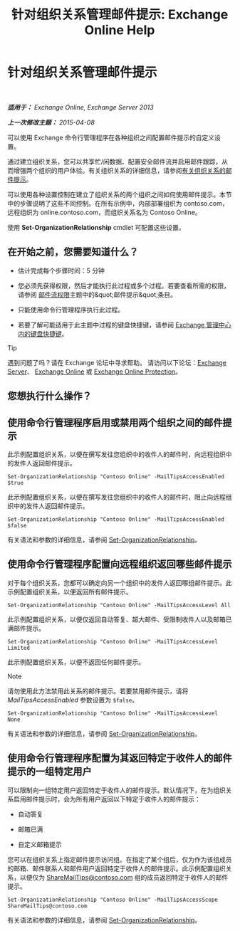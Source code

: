 ﻿---
title: '针对组织关系管理邮件提示: Exchange Online Help'
TOCTitle: 针对组织关系管理邮件提示
ms:assetid: 6e6b48ef-c41c-47ad-8063-66901765c2a5
ms:mtpsurl: https://technet.microsoft.com/zh-cn/library/JJ649324(v=EXCHG.150)
ms:contentKeyID: 50490796
ms.date: 05/23/2018
mtps_version: v=EXCHG.150
ms.translationtype: MT
---

# 针对组织关系管理邮件提示

 

_**适用于：** Exchange Online, Exchange Server 2013_

_**上一次修改主题：** 2015-04-08_

可以使用 Exchange 命令行管理程序在各种组织之间配置邮件提示的自定义设置。

通过建立组织关系，您可以共享忙/闲数据、配置安全邮件流并启用邮件跟踪，从而增强两个组织的用户体验。有关组织关系的详细信息，请参阅[有关组织关系的邮件提示](mailtips-over-organization-relationships-exchange-2013-help.md)。

可以使用各种设置控制在建立了组织关系的两个组织之间如何使用邮件提示。本节中的步骤说明了这些不同控制。在所有示例中，内部部署组织为 contoso.com，远程组织为 online.contoso.com，而组织关系名为 Contoso Online。

使用 **Set-OrganizationRelationship** cmdlet 可配置这些设置。

## 在开始之前，您需要知道什么？

  - 估计完成每个步骤时间：5 分钟

  - 您必须先获得权限，然后才能执行此过程或多个过程。若要查看所需的权限，请参阅 [邮件流权限](mail-flow-permissions-exchange-2013-help.md)主题中的\&quot;邮件提示\&quot;条目。

  - 只能使用命令行管理程序执行此过程。

  - 若要了解可能适用于此主题中过程的键盘快捷键，请参阅 [Exchange 管理中心内的键盘快捷键](keyboard-shortcuts-in-the-exchange-admin-center-exchange-online-protection-help.md)。

> [!tip]
> 遇到问题了吗？请在 Exchange 论坛中寻求帮助。 请访问以下论坛：<a href="https://go.microsoft.com/fwlink/p/?linkid=60612">Exchange Server</a>、 <a href="https://go.microsoft.com/fwlink/p/?linkid=267542">Exchange Online</a> 或 <a href="https://go.microsoft.com/fwlink/p/?linkid=285351">Exchange Online Protection</a>。


## 您想执行什么操作？

## 使用命令行管理程序启用或禁用两个组织之间的邮件提示

此示例配置组织关系，以便在撰写发往您组织中的收件人的邮件时，向远程组织中的发件人返回邮件提示。

    Set-OrganizationRelationship "Contoso Online" -MailTipsAccessEnabled $true

此示例配置组织关系，以便在撰写发往您组织中的收件人的邮件时，阻止向远程组织中的发件人返回邮件提示。

    Set-OrganizationRelationship "Contoso Online" -MailTipsAccessEnabled $false

有关语法和参数的详细信息，请参阅 [Set-OrganizationRelationship](https://technet.microsoft.com/zh-cn/library/ee332326\(v=exchg.150\))。

## 使用命令行管理程序配置向远程组织返回哪些邮件提示

对于每个组织关系，您都可以确定向另一个组织中的发件人返回哪组邮件提示。此示例配置组织关系，以便返回所有邮件提示。

    Set-OrganizationRelationship "Contoso Online" -MailTipsAccessLevel All

此示例配置组织关系，以便仅返回自动答复、超大邮件、受限制收件人以及邮箱已满邮件提示。

    Set-OrganizationRelationship "Contoso Online" -MailTipsAccessLevel Limited

此示例配置组织关系，以便不返回任何邮件提示。

> [!NOTE]
> 请勿使用此方法禁用此关系的邮件提示。若要禁用邮件提示，请将 <em>MailTipsAccessEnabled</em> 参数设置为 <code>$false</code>。


    Set-OrganizationRelationship "Contoso Online" -MailTipsAccessLevel None

有关语法和参数的详细信息，请参阅 [Set-OrganizationRelationship](https://technet.microsoft.com/zh-cn/library/ee332326\(v=exchg.150\))。

## 使用命令行管理程序配置为其返回特定于收件人的邮件提示的一组特定用户

可以限制向一组特定用户返回特定于收件人的邮件提示。默认情况下，在为组织关系启用邮件提示时，会为所有用户返回以下特定于收件人的邮件提示：

  - 自动答复

  - 邮箱已满

  - 自定义邮箱提示

您可以在组织关系上指定邮件提示访问组。在指定了某个组后，仅为作为该组成员的邮箱、邮件联系人和邮件用户返回特定于收件人的邮件提示。此示例配置组织关系，以便仅为 ShareMailTips@contoso.com 组的成员返回特定于收件人的邮件提示。

    Set-OrganizationRelationship "Contoso Online" -MailTipsAccessScope ShareMailTips@contoso.com

有关语法和参数的详细信息，请参阅 [Set-OrganizationRelationship](https://technet.microsoft.com/zh-cn/library/ee332326\(v=exchg.150\))。

